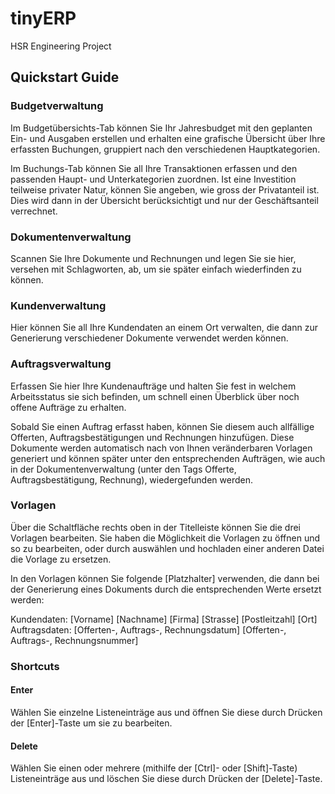 # tinyERP
HSR Engineering Project

## Quickstart Guide
### Budgetverwaltung
Im Budgetübersichts-Tab können Sie Ihr Jahresbudget mit den geplanten Ein- und Ausgaben erstellen und erhalten eine grafische Übersicht über Ihre erfassten Buchungen, gruppiert nach den verschiedenen Hauptkategorien.

Im Buchungs-Tab können Sie all Ihre Transaktionen erfassen und den passenden Haupt- und Unterkategorien zuordnen. Ist eine Investition teilweise privater Natur, können Sie angeben, wie gross der Privatanteil ist. Dies wird dann in der Übersicht berücksichtigt und nur der Geschäftsanteil verrechnet.
### Dokumentenverwaltung
Scannen Sie Ihre Dokumente und Rechnungen und legen Sie sie hier, versehen mit Schlagworten, ab, um sie später einfach wiederfinden zu können.
### Kundenverwaltung
Hier können Sie all Ihre Kundendaten an einem Ort verwalten, die dann zur Generierung verschiedener Dokumente verwendet werden können.
### Auftragsverwaltung
Erfassen Sie hier Ihre Kundenaufträge und halten Sie fest in welchem Arbeitsstatus sie sich befinden, um schnell einen Überblick über noch offene Aufträge zu erhalten.

Sobald Sie einen Auftrag erfasst haben, können Sie diesem auch allfällige Offerten, Auftragsbestätigungen und Rechnungen hinzufügen. Diese Dokumente werden automatisch nach von Ihnen veränderbaren Vorlagen generiert und können später unter den entsprechenden Aufträgen, wie auch in der Dokumentenverwaltung (unter den Tags Offerte, Auftragsbestätigung, Rechnung), wiedergefunden werden.
### Vorlagen
Über die Schaltfläche rechts oben in der Titelleiste können Sie die drei Vorlagen bearbeiten. Sie haben die Möglichkeit die Vorlagen zu öffnen und so zu bearbeiten, oder durch auswählen und hochladen einer anderen Datei die Vorlage zu ersetzen.

In den Vorlagen können Sie folgende [Platzhalter] verwenden, die dann bei der Generierung eines Dokuments durch die entsprechenden Werte ersetzt werden:

Kundendaten:	[Vorname] [Nachname] [Firma] [Strasse] [Postleitzahl] [Ort]  
Auftragsdaten:	[Offerten-, Auftrags-, Rechnungsdatum] [Offerten-, Auftrags-, Rechnungsnummer]
### Shortcuts
#### Enter
Wählen Sie einzelne Listeneinträge aus und öffnen Sie diese durch Drücken der [Enter]-Taste um sie zu bearbeiten.
#### Delete
Wählen Sie einen oder mehrere (mithilfe der [Ctrl]- oder [Shift]-Taste) Listeneinträge aus und löschen Sie diese durch Drücken der [Delete]-Taste.
